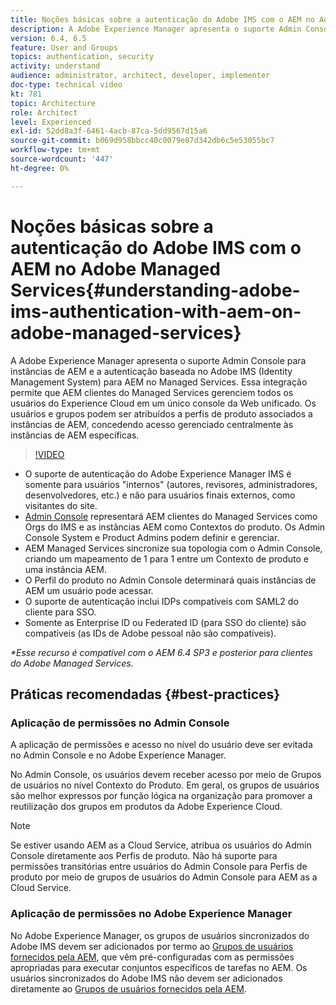 ```yaml
---
title: Noções básicas sobre a autenticação do Adobe IMS com o AEM no Adobe Managed Services
description: A Adobe Experience Manager apresenta o suporte Admin Console para instâncias de AEM e a autenticação baseada no Adobe IMS (Identity Management System) para AEM no Managed Services.   Essa integração permite que AEM clientes do Managed Services gerenciem todos os usuários do Experience Cloud em um único console da Web unificado. Usuários e grupos podem ser atribuídos a perfis de produtos associados a instâncias de AEM, concedendo acesso gerenciado centralmente às instâncias de AEM específicas.
version: 6.4, 6.5
feature: User and Groups
topics: authentication, security
activity: understand
audience: administrator, architect, developer, implementer
doc-type: technical video
kt: 781
topic: Architecture
role: Architect
level: Experienced
exl-id: 52dd8a3f-6461-4acb-87ca-5dd9567d15a6
source-git-commit: b069d958bbcc40c0079e87d342db6c5e53055bc7
workflow-type: tm+mt
source-wordcount: '447'
ht-degree: 0%

---
```


# Noções básicas sobre a autenticação do Adobe IMS com o AEM no Adobe Managed Services{#understanding-adobe-ims-authentication-with-aem-on-adobe-managed-services}

A Adobe Experience Manager apresenta o suporte Admin Console para instâncias de AEM e a autenticação baseada no Adobe IMS (Identity Management System) para AEM no Managed Services.   Essa integração permite que AEM clientes do Managed Services gerenciem todos os usuários do Experience Cloud em um único console da Web unificado. Os usuários e grupos podem ser atribuídos a perfis de produto associados a instâncias de AEM, concedendo acesso gerenciado centralmente às instâncias de AEM específicas.

>[!VIDEO](https://video.tv.adobe.com/v/26170?quality=12&learn=on)

* O suporte de autenticação do Adobe Experience Manager IMS é somente para usuários &quot;internos&quot; (autores, revisores, administradores, desenvolvedores, etc.) e não para usuários finais externos, como visitantes do site.
* [Admin Console](https://adminconsole.adobe.com/) representará AEM clientes do Managed Services como Orgs do IMS e as instâncias AEM como Contextos do produto. Os Admin Console System e Product Admins podem definir e gerenciar.
* AEM Managed Services sincronize sua topologia com o Admin Console, criando um mapeamento de 1 para 1 entre um Contexto de produto e uma instância AEM.
* O Perfil do produto no Admin Console determinará quais instâncias de AEM um usuário pode acessar.
* O suporte de autenticação inclui IDPs compatíveis com SAML2 do cliente para SSO.
* Somente as Enterprise ID ou Federated ID (para SSO do cliente) são compatíveis (as IDs de Adobe pessoal não são compatíveis).

*&#42;Esse recurso é compatível com o AEM 6.4 SP3 e posterior para clientes do Adobe Managed Services.*

## Práticas recomendadas {#best-practices}

### Aplicação de permissões no Admin Console

A aplicação de permissões e acesso no nível do usuário deve ser evitada no Admin Console e no Adobe Experience Manager.

No Admin Console, os usuários devem receber acesso por meio de Grupos de usuários no nível Contexto do Produto. Em geral, os grupos de usuários são melhor expressos por função lógica na organização para promover a reutilização dos grupos em produtos da Adobe Experience Cloud.

>[!NOTE]
>
> Se estiver usando AEM as a Cloud Service, atribua os usuários do Admin Console diretamente aos Perfis de produto. Não há suporte para permissões transitórias entre usuários do Admin Console para Perfis de produto por meio de grupos de usuários do Admin Console para AEM as a Cloud Service.

### Aplicação de permissões no Adobe Experience Manager

No Adobe Experience Manager, os grupos de usuários sincronizados do Adobe IMS devem ser adicionados por termo ao [Grupos de usuários fornecidos pela AEM](https://helpx.adobe.com/experience-manager/6-4/sites/administering/using/security.html), que vêm pré-configuradas com as permissões apropriadas para executar conjuntos específicos de tarefas no AEM. Os usuários sincronizados do Adobe IMS não devem ser adicionados diretamente ao [Grupos de usuários fornecidos pela AEM](https://helpx.adobe.com/experience-manager/6-4/sites/administering/using/security.html).
